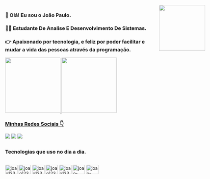 ### 👋 Olá! Eu sou o João Paulo.
### 🧑‍💻 Estudante De Analise E Desenvolvimento De Sistemas.
### 👉 Apaixonado por tecnologia, e feliz por poder facilitar e mudar a vida das pessoas através da programação.

<div align="">
  <a href="https://github.com/joao123p">
  <img height="180em" src="https://github-readme-stats.vercel.app/api?username=joao123p&show_icons=true&theme=dracula&include_all_commits=true&count_private=true"/>
  <img height="180em" src="https://github-readme-stats.vercel.app/api/top-langs/?username=joao123p&layout=compact&langs_count=7&theme=dracula"/>
</div>

### Minhas Redes Sociais 👇
  <div> 
  <a href="https://www.linkedin.com/in/jo%C3%A3o-paulo-457342186/" target="_blank"><img src="https://img.shields.io/badge/LinkedIn-0077B5?style=for-the-badge&logo=linkedin&logoColor=white" target="_blank"></a>
<a href="https://www.instagram.com/jao_prg/" target="_blank"><img src="https://img.shields.io/badge/Instagram-E4405F?style=for-the-badge&logo=instagram&logoColor=white" target="_blank"></a>
 <a href = "mailto:paulo2954@gmail.com"><img src="https://img.shields.io/badge/Gmail-D14836?style=for-the-badge&logo=gmail&logoColor=white" target="_blank"></a>
  </div>

##

### Tecnologias que uso no dia a dia.
<div style="display: inline_block"><br>
  <img align="center" alt="joao123p-C" height="30" width="40" src="https://cdn.jsdelivr.net/gh/devicons/devicon/icons/c/c-original.svg">
  <img align="center" alt="joao123p-HMTL" height="30" width="40" src="https://cdn.jsdelivr.net/gh/devicons/devicon/icons/html5/html5-original.svg">
  <img align="center" alt="joao123p-CSS" height="30" width="40" src="https://cdn.jsdelivr.net/gh/devicons/devicon/icons/css3/css3-original.svg">
  <img align="center" alt="joao123p-React" height="30" width="40" src="https://cdn.jsdelivr.net/gh/devicons/devicon/icons/react/react-original.svg">
  <img align="center" alt="joao123p-Node" height="30" width="40" src="https://cdn.jsdelivr.net/gh/devicons/devicon/icons/nodejs/nodejs-original-wordmark.svg">
  <img align="center" alt="joao-github" height="30" width="40" src="https://cdn.jsdelivr.net/gh/devicons/devicon/icons/github/github-original.svg">
  <img align="center" alt="joao-vscode" height="30" width="40" src="https://cdn.jsdelivr.net/gh/devicons/devicon/icons/vscode/vscode-original.svg">
  <img align="right" height="150" style="right:80px; top:50px; position: absolute;" src="https://media2.giphy.com/media/bGgsc5mWoryfgKBx1u/giphy.gif?cid=ecf05e479uvekb3c4bcq3crstnsexb1ediplbw1pht67uga8&rid=giphy.gif&ct=g">
  </div>

